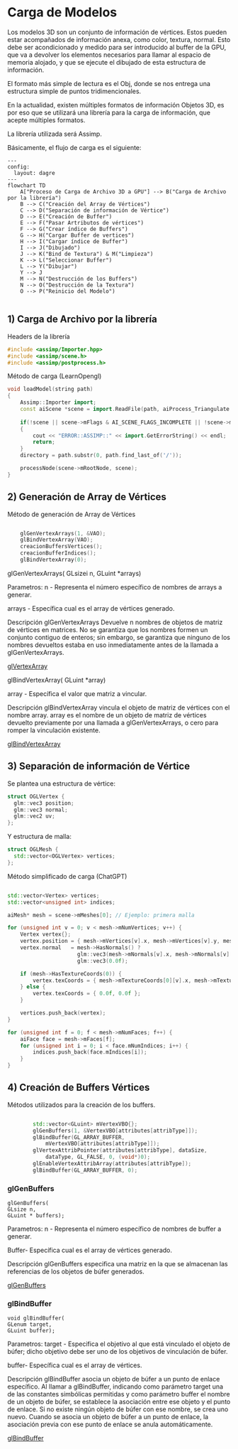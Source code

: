 # Carga de Modelos

Los modelos 3D son un conjunto de información de vértices. Estos pueden estar acompañados de información anexa, como color, textura, normal. Esto debe ser acondicionado y medido para ser introducido al buffer de la GPU, que va a devolver los elementos necesarios para llamar al espacio de memoria alojado, y que se ejecute el dibujado de esta estructura de información.

El formato más simple de lectura es el Obj, donde se nos entrega una estructura simple de puntos tridimencionales.

En la actualidad, existen múltiples formatos de información Objetos 3D, es por eso que se utilizará una librería para la carga de información, que acepte múltiples formatos.

La librería utilizada será Assimp.

Básicamente, el flujo de carga es el siguiente:

```mermaid
---
config:
  layout: dagre
---
flowchart TD
    A["Proceso de Carga de Archivo 3D a GPU"] --> B("Carga de Archivo por la librería")
    B --> C("Creación del Array de Vértices")
    C --> D("Separación de información de Vértice")
    D --> E("Creación de Buffer")
    E --> F("Pasar Artributos de vértices")
    F --> G("Crear índice de Buffers")
    G --> H("Cargar Buffer de vertices")
    H --> I("Cargar índice de Buffer")
    I --> J("Dibujado")
    J --> K("Bind de Textura") & M("Limpieza")
    K --> L("Seleccionar Buffer")
    L --> Y("Dibujar")
    Y --> J
    M --> N("Destrucción de los Buffers")
    N --> O("Destrucción de la Textura")
    O --> P("Reinicio del Modelo")


```
## 1) Carga de Archivo por la librería

Headers de la librería
```cpp
#include <assimp/Importer.hpp>
#include <assimp/scene.h>
#include <assimp/postprocess.h>
```

Método de carga (LearnOpengl)

```cpp
void loadModel(string path)
{
    Assimp::Importer import;
    const aiScene *scene = import.ReadFile(path, aiProcess_Triangulate | aiProcess_FlipUVs);	
	
    if(!scene || scene->mFlags & AI_SCENE_FLAGS_INCOMPLETE || !scene->mRootNode) 
    {
        cout << "ERROR::ASSIMP::" << import.GetErrorString() << endl;
        return;
    }
    directory = path.substr(0, path.find_last_of('/'));

    processNode(scene->mRootNode, scene);
}  
```

## 2) Generación de Array de Vértices 

Método de generación de Array de Vértices
```cpp

	glGenVertexArrays(1, &VAO);
	glBindVertexArray(VAO);
	creacionBuffersVertices();
	creacionBufferIndices();
	glBindVertexArray(0);

```

glGenVertexArrays( GLsizei n, GLuint *arrays)

Parametros:
n - Representa el número específico de nombres de arrays a generar.

arrays - Específica cual es el array de vértices generado.


Descripción
glGenVertexArrays Devuelve n nombres de objetos de matriz de vértices en matrices. No se garantiza que los nombres formen un conjunto contiguo de enteros; sin embargo, se garantiza que ninguno de los nombres devueltos estaba en uso inmediatamente antes de la llamada a glGenVertexArrays. 

[glVertexArray](https://registry.khronos.org/OpenGL-Refpages/gl4/html/glGenVertexArrays.xhtml)


glBindVertexArray( GLuint  *array)

array - Específica el valor que matriz a vincular.

Descripción
glBindVertexArray vincula el objeto de matriz de vértices con el nombre array. array es el nombre de un objeto de matriz de vértices devuelto previamente por una llamada a glGenVertexArrays, o cero para romper la vinculación existente.

[glBindVertexArray](https://registry.khronos.org/OpenGL-Refpages/gl4/html/glBindVertexArray.xhtml)


## 3) Separación de información de Vértice

Se plantea una estructura de vértice:
```cpp
struct OGLVertex {
  glm::vec3 position;
  glm::vec3 normal;
  glm::vec2 uv;
};

```

Y estructura de malla:

```cpp
struct OGLMesh {
  std::vector<OGLVertex> vertices;
};

```

Método simplificado de carga (ChatGPT)

```cpp

std::vector<Vertex> vertices;
std::vector<unsigned int> indices;

aiMesh* mesh = scene->mMeshes[0]; // Ejemplo: primera malla

for (unsigned int v = 0; v < mesh->mNumVertices; v++) {
    Vertex vertex{};
    vertex.position = { mesh->mVertices[v].x, mesh->mVertices[v].y, mesh->mVertices[v].z };
    vertex.normal   = mesh->HasNormals() ? 
                      glm::vec3(mesh->mNormals[v].x, mesh->mNormals[v].y, mesh->mNormals[v].z) :
                      glm::vec3(0.0f);

    if (mesh->HasTextureCoords(0)) {
        vertex.texCoords = { mesh->mTextureCoords[0][v].x, mesh->mTextureCoords[0][v].y };
    } else {
        vertex.texCoords = { 0.0f, 0.0f };
    }

    vertices.push_back(vertex);
}

for (unsigned int f = 0; f < mesh->mNumFaces; f++) {
    aiFace face = mesh->mFaces[f];
    for (unsigned int i = 0; i < face.mNumIndices; i++) {
        indices.push_back(face.mIndices[i]);
    }
}


```

## 4) Creación de Buffers Vértices

Métodos utilizados para la creación de los buffers.

```cpp

		std::vector<GLuint> mVertexVBO{};
		glGenBuffers(1, &VertexVBO[attributes[attribType]]);
		glBindBuffer(GL_ARRAY_BUFFER,
			mVertexVBO[attributes[attribType]]);
		glVertexAttribPointer(attributes[attribType], dataSize,
			dataType, GL_FALSE, 0, (void*)0);
		glEnableVertexAttribArray(attributes[attribType]);
		glBindBuffer(GL_ARRAY_BUFFER, 0);
```


### glGenBuffers
```
glGenBuffers(
GLsize n,
GLuint * buffers);
```

Parametros:
n - Representa el número específico de nombres de buffer a generar.

Buffer- Específica cual es el array de vértices generado.


Descripción
glGenBuffers especifica una matriz en la que se almacenan las referencias de los objetos de búfer generados.

[glGenBuffers](https://registry.khronos.org/OpenGL-Refpages/gl4/html/glGenBuffers.xhtml)


### glBindBuffer

```
void glBindBuffer(
GLenum target,
GLuint buffer);
```


Parametros:
target - Especifica el objetivo al que está vinculado el objeto de búfer; dicho objetivo debe ser uno de los objetivos de vinculación de búfer.

buffer- Específica cual es el array de vértices.


Descripción
glBindBuffer asocia un objeto de búfer a un punto de enlace específico. Al llamar a glBindBuffer, indicando como parámetro target una de las constantes simbólicas permitidas y como parámetro buffer el nombre de un objeto de búfer, se establece la asociación entre ese objeto y el punto de enlace. Si no existe ningún objeto de búfer con ese nombre, se crea uno nuevo. Cuando se asocia un objeto de búfer a un punto de enlace, la asociación previa con ese punto de enlace se anula automáticamente.

[glBindBuffer](https://registry.khronos.org/OpenGL-Refpages/gl4/html/glBindBuffer.xhtml)


